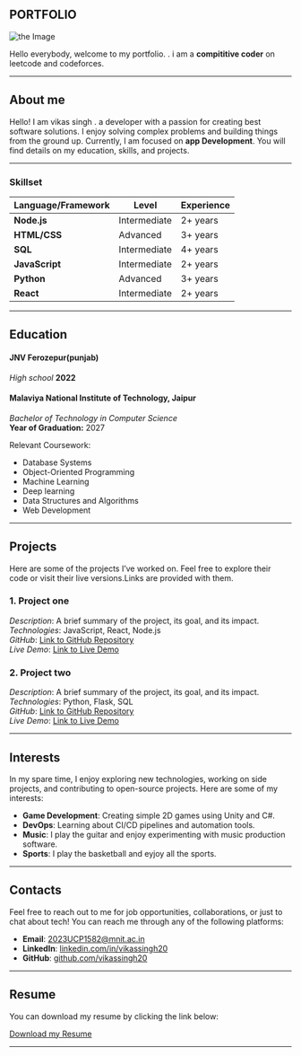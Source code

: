 ## PORTFOLIO

![the Image](https://images.unsplash.com/photo-1476610182048-b716b8518aae?fm=jpg&q=60&w=3000&ixlib=rb-4.0.3&ixid=M3wxMjA3fDB8MHxleHBsb3JlLWZlZWR8OXx8fGVufDB8fHx8fA%3D%3D)

Hello everybody, welcome to my portfolio. .  i am a **compititive coder** on leetcode and codeforces.

---

## About me

Hello! I am vikas singh . a developer with a passion for creating best software solutions. I enjoy solving complex problems and building things from the ground up. Currently, I am focused on **app Development**. You will find details on my education, skills, and projects.

---

### Skillset

| Language/Framework  | Level       | Experience |
|---------------------|-------------|------------|
| **Node.js**  | Intermediate| 2+ years    |
| **HTML/CSS** | Advanced    | 3+ years   |
| **SQL**      | Intermediate| 4+ years  |
| **JavaScript**| Intermediate| 2+ years   |
| **Python**   | Advanced    | 3+ years   |
| **React**    | Intermediate| 2+ years    |

---

## Education
#### JNV Ferozepur(punjab)
*High school*
**2022**
#### Malaviya National Institute of Technology, Jaipur
*Bachelor of Technology in Computer Science*  
**Year of Graduation:** 2027

Relevant Coursework:
- Database Systems
- Object-Oriented Programming
- Machine Learning
- Deep learning
- Data Structures and Algorithms
- Web Development


---

## Projects

Here are some of the projects I’ve worked on. Feel free to explore their code or visit their live versions.Links are provided with them.

### 1. **Project one**  
   *Description*: A brief summary of the project, its goal, and its impact.  
   *Technologies*: JavaScript, React, Node.js  
   *GitHub*: [Link to GitHub Repository](https://github.com/username/project)  
   *Live Demo*: [Link to Live Demo](https://projectlink.com)

### 2. **Project two**  
   *Description*: A brief summary of the project, its goal, and its impact.  
   *Technologies*: Python, Flask, SQL  
   *GitHub*: [Link to GitHub Repository](https://github.com/username/project)  
   *Live Demo*: [Link to Live Demo](https://projectlink.com)

---

## Interests

In my spare time, I enjoy exploring new technologies, working on side projects, and contributing to open-source projects. Here are some of my interests:


- **Game Development**: Creating simple 2D games using Unity and C#.
- **DevOps**: Learning about CI/CD pipelines and automation tools.
- **Music**: I play the guitar and enjoy experimenting with music production software.
- **Sports**: I play the basketball and eyjoy all the sports.
---

## Contacts

Feel free to reach out to me for job opportunities, collaborations, or just to chat about tech! You can reach me through any of the following platforms:

- **Email**: [2023UCP1582@mnit.ac.in](mailto:2023ucp1582@mnit.ac.in)
- **LinkedIn**: [linkedin.com/in/vikassingh20](https://www.linkedin.com/in/vikas_singh_856)
- **GitHub**: [github.com/vikassingh20](https://github.com/vikassingh20)

---

## Resume

You can download my resume by clicking the link below:

[Download my Resume](untitled.pdf)

---
